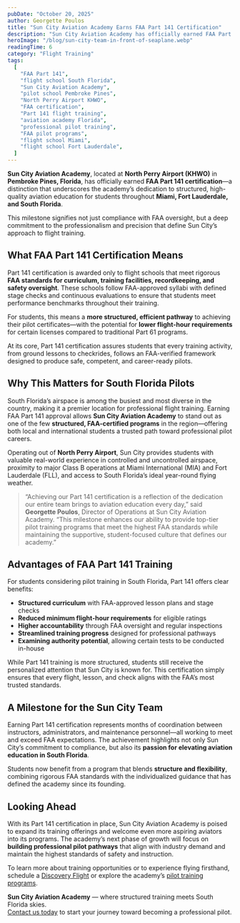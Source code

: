 ```yaml
---
pubDate: "October 20, 2025"
author: Georgette Poulos
title: "Sun City Aviation Academy Earns FAA Part 141 Certification"
description: "Sun City Aviation Academy has officially earned FAA Part 141 certification, marking a major milestone in structured, high-quality pilot training for South Florida’s aviation community."
heroImage: "/blog/sun-city-team-in-front-of-seaplane.webp"
readingTime: 6
category: "Flight Training"
tags:
  [
    "FAA Part 141",
    "flight school South Florida",
    "Sun City Aviation Academy",
    "pilot school Pembroke Pines",
    "North Perry Airport KHWO",
    "FAA certification",
    "Part 141 flight training",
    "aviation academy Florida",
    "professional pilot training",
    "FAA pilot programs",
    "flight school Miami",
    "flight school Fort Lauderdale",
  ]
---
```


**Sun City Aviation Academy**, located at **North Perry Airport (KHWO)** in **Pembroke Pines, Florida**, has officially earned **FAA Part 141 certification**—a distinction that underscores the academy’s dedication to structured, high-quality aviation education for students throughout **Miami, Fort Lauderdale, and South Florida**.

This milestone signifies not just compliance with FAA oversight, but a deep commitment to the professionalism and precision that define Sun City’s approach to flight training.

## What FAA Part 141 Certification Means

Part 141 certification is awarded only to flight schools that meet rigorous **FAA standards for curriculum, training facilities, recordkeeping, and safety oversight**. These schools follow FAA-approved syllabi with defined stage checks and continuous evaluations to ensure that students meet performance benchmarks throughout their training.

For students, this means a **more structured, efficient pathway** to achieving their pilot certificates—with the potential for **lower flight-hour requirements** for certain licenses compared to traditional Part 61 programs.

At its core, Part 141 certification assures students that every training activity, from ground lessons to checkrides, follows an FAA-verified framework designed to produce safe, competent, and career-ready pilots.

## Why This Matters for South Florida Pilots

South Florida’s airspace is among the busiest and most diverse in the country, making it a premier location for professional flight training. Earning FAA Part 141 approval allows **Sun City Aviation Academy** to stand out as one of the few **structured, FAA-certified programs** in the region—offering both local and international students a trusted path toward professional pilot careers.

Operating out of **North Perry Airport**, Sun City provides students with valuable real-world experience in controlled and uncontrolled airspace, proximity to major Class B operations at Miami International (MIA) and Fort Lauderdale (FLL), and access to South Florida’s ideal year-round flying weather.

> “Achieving our Part 141 certification is a reflection of the dedication our entire team brings to aviation education every day,” said **Georgette Poulos**, Director of Operations at Sun City Aviation Academy. “This milestone enhances our ability to provide top-tier pilot training programs that meet the highest FAA standards while maintaining the supportive, student-focused culture that defines our academy.”

## Advantages of FAA Part 141 Training

For students considering pilot training in South Florida, Part 141 offers clear benefits:

- **Structured curriculum** with FAA-approved lesson plans and stage checks  
- **Reduced minimum flight-hour requirements** for eligible ratings  
- **Higher accountability** through FAA oversight and regular inspections  
- **Streamlined training progress** designed for professional pathways  
- **Examining authority potential**, allowing certain tests to be conducted in-house  

While Part 141 training is more structured, students still receive the personalized attention that Sun City is known for. This certification simply ensures that every flight, lesson, and check aligns with the FAA’s most trusted standards.

## A Milestone for the Sun City Team

Earning Part 141 certification represents months of coordination between instructors, administrators, and maintenance personnel—all working to meet and exceed FAA expectations. The achievement highlights not only Sun City’s commitment to compliance, but also its **passion for elevating aviation education in South Florida**.

Students now benefit from a program that blends **structure and flexibility**, combining rigorous FAA standards with the individualized guidance that has defined the academy since its founding.

## Looking Ahead

With its Part 141 certification in place, Sun City Aviation Academy is poised to expand its training offerings and welcome even more aspiring aviators into its programs. The academy’s next phase of growth will focus on **building professional pilot pathways** that align with industry demand and maintain the highest standards of safety and instruction.

To learn more about training opportunities or to experience flying firsthand, schedule a [Discovery Flight](https://suncityaviation.com/discovery-flight) or explore the academy’s [pilot training programs](https://suncityaviation.com/flight-training-pilot-programs).

**Sun City Aviation Academy** — where structured training meets South Florida skies.  
[Contact us today](https://suncityaviation.com/contact) to start your journey toward becoming a professional pilot.
